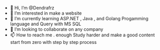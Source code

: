 - 👋 Hi, I’m @Dendrafrz
- 👀 I’m interested in make a website
- 🌱 I’m currently learning ASP.NET , Java , and Golang Progamming language and Query with MS SQL
- 💞️ I’m looking to collaborate on any company 
- 📫 How to reach me . enough Study harder and make a good content start from zero with step by step process

<!---
Dendrafrz/Dendrafrz is a ✨ special ✨ repository because its `README.md` (this file) appears on your GitHub profile.
You can click the Preview link to take a look at your changes.
--->
